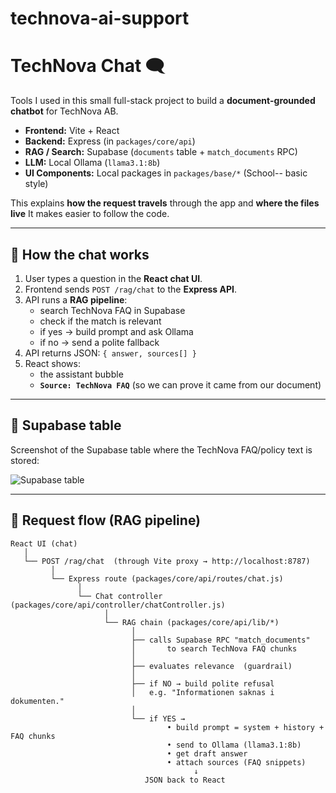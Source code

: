 # technova-ai-support
# TechNova Chat 🗨️

Tools I used in this small full-stack project to build a **document-grounded chatbot** for TechNova AB.

- **Frontend:** Vite + React
- **Backend:** Express (in `packages/core/api`)
- **RAG / Search:** Supabase (`documents` table + `match_documents` RPC)
- **LLM:** Local Ollama (`llama3.1:8b`)
- **UI Components:** Local packages in `packages/base/*` (School-- basic style)

This explains **how the request travels** through the app and **where the files live** It makes easier to follow the code.

---

## 🔁 How the chat works

1. User types a question in the **React chat UI**.
2. Frontend sends `POST /rag/chat` to the **Express API**.
3. API runs a **RAG pipeline**:
   - search TechNova FAQ in Supabase
   - check if the match is relevant
   - if yes → build prompt and ask Ollama
   - if no → send a polite fallback
4. API returns JSON: `{ answer, sources[] }`
5. React shows:
   - the assistant bubble
   - **`Source: TechNova FAQ`** (so we can prove it came from our document)

---
## 📸 Supabase table

Screenshot of the Supabase table where the TechNova FAQ/policy text is stored:

![Supabase table](docs/supabase-table.png)

---

## 🧭 Request flow (RAG pipeline)

```text
React UI (chat)
   │
   └── POST /rag/chat  (through Vite proxy → http://localhost:8787)
         │
         └── Express route (packages/core/api/routes/chat.js)
               │
               └── Chat controller (packages/core/api/controller/chatController.js)
                     │
                     └── RAG chain (packages/core/api/lib/*)
                           │
                           ├── calls Supabase RPC "match_documents"
                           │       to search TechNova FAQ chunks
                           │
                           ├── evaluates relevance  (guardrail)
                           │
                           ├── if NO → build polite refusal
                           │   e.g. "Informationen saknas i dokumenten."
                           │
                           └── if YES →
                                   • build prompt = system + history + FAQ chunks
                                   • send to Ollama (llama3.1:8b)
                                   • get draft answer
                                   • attach sources (FAQ snippets)
                                         ↓
                              JSON back to React

